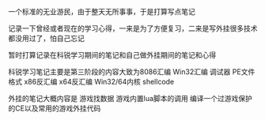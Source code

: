 一个标准的无业游民，由于整天无所事事，于是打算写点笔记

记录一下曾经或者现在的学习心得，一来是为了方便复习，二来是写外挂很多技术都没用过了，怕自己忘记


暂时打算记录在科锐学习期间的笔记和自己做外挂期间的笔记和心得

科锐学习笔记主要是第三阶段的内容大致为8086汇编 Win32汇编 调试器 PE文件格式 x86反汇编 x64反汇编 Win32/64内核 shellcode

外挂的笔记大概内容是 游戏找数据 游戏内置lua脚本的调用 编译一个过游戏保护的CE以及常用的游戏外挂代码